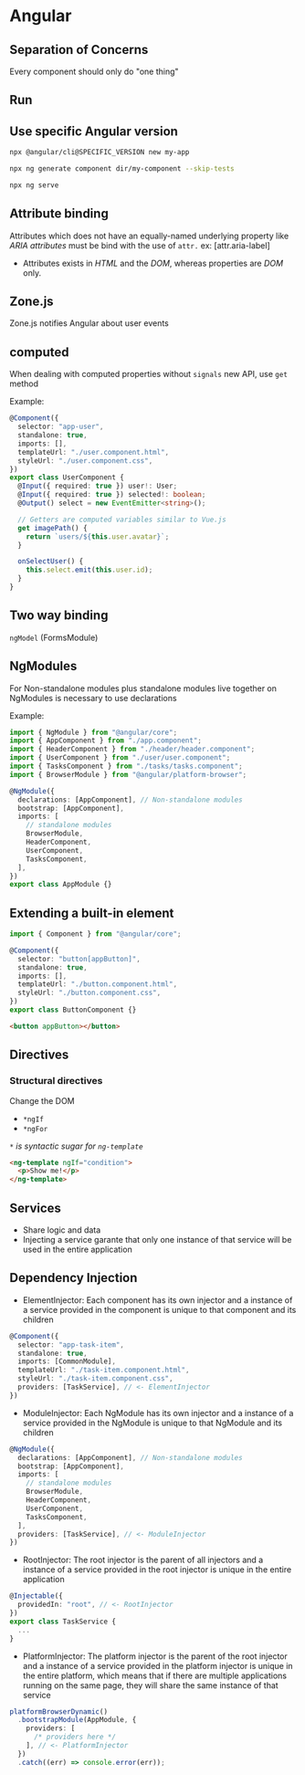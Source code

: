 # Angular

## Separation of Concerns

Every component should only do "one thing"

## Run

## Use specific Angular version

```sh
npx @angular/cli@SPECIFIC_VERSION new my-app
```

```sh
npx ng generate component dir/my-component --skip-tests
```

```sh
npx ng serve
```

## Attribute binding

Attributes which does not have an equally-named underlying property like _ARIA attributes_ must be bind with the use of `attr.` ex: [attr.aria-label]

- Attributes exists in _HTML_ and the _DOM_, whereas properties are _DOM_ only.

## Zone.js

Zone.js notifies Angular about user events

## computed

When dealing with computed properties without `signals` new API, use `get` method

Example:

```ts
@Component({
  selector: "app-user",
  standalone: true,
  imports: [],
  templateUrl: "./user.component.html",
  styleUrl: "./user.component.css",
})
export class UserComponent {
  @Input({ required: true }) user!: User;
  @Input({ required: true }) selected!: boolean;
  @Output() select = new EventEmitter<string>();

  // Getters are computed variables similar to Vue.js
  get imagePath() {
    return `users/${this.user.avatar}`;
  }

  onSelectUser() {
    this.select.emit(this.user.id);
  }
}
```

## Two way binding

`ngModel` (FormsModule)

## NgModules

For Non-standalone modules plus standalone modules live together on NgModules is necessary to use declarations

Example:

```ts
import { NgModule } from "@angular/core";
import { AppComponent } from "./app.component";
import { HeaderComponent } from "./header/header.component";
import { UserComponent } from "./user/user.component";
import { TasksComponent } from "./tasks/tasks.component";
import { BrowserModule } from "@angular/platform-browser";

@NgModule({
  declarations: [AppComponent], // Non-standalone modules
  bootstrap: [AppComponent],
  imports: [
    // standalone modules
    BrowserModule,
    HeaderComponent,
    UserComponent,
    TasksComponent,
  ],
})
export class AppModule {}
```

## Extending a built-in element

```ts
import { Component } from "@angular/core";

@Component({
  selector: "button[appButton]",
  standalone: true,
  imports: [],
  templateUrl: "./button.component.html",
  styleUrl: "./button.component.css",
})
export class ButtonComponent {}
```

```html
<button appButton></button>
```

## Directives

### Structural directives

Change the DOM

- `*ngIf`
- `*ngFor`

_`*` is syntactic sugar for `ng-template`_

```html
<ng-template ngIf="condition">
  <p>Show me!</p>
</ng-template>
```

## Services

- Share logic and data
- Injecting a service garante that only one instance of that service will be used in the entire application

## Dependency Injection

- ElementInjector: Each component has its own injector and a instance of a service provided in the component is unique to that component and its children

```ts
@Component({
  selector: "app-task-item",
  standalone: true,
  imports: [CommonModule],
  templateUrl: "./task-item.component.html",
  styleUrl: "./task-item.component.css",
  providers: [TaskService], // <- ElementInjector
})
```

- ModuleInjector: Each NgModule has its own injector and a instance of a service provided in the NgModule is unique to that NgModule and its children

```ts
@NgModule({
  declarations: [AppComponent], // Non-standalone modules
  bootstrap: [AppComponent],
  imports: [
    // standalone modules
    BrowserModule,
    HeaderComponent,
    UserComponent,
    TasksComponent,
  ],
  providers: [TaskService], // <- ModuleInjector
})
```

- RootInjector: The root injector is the parent of all injectors and a instance of a service provided in the root injector is unique in the entire application

```ts
@Injectable({
  providedIn: "root", // <- RootInjector
})
export class TaskService {
  ...
}
```

- PlatformInjector: The platform injector is the parent of the root injector and a instance of a service provided in the platform injector is unique in the entire platform, which means that if there are multiple applications running on the same page, they will share the same instance of that service

```ts
platformBrowserDynamic()
  .bootstrapModule(AppModule, {
    providers: [
      /* providers here */
    ], // <- PlatformInjector
  })
  .catch((err) => console.error(err));
```
